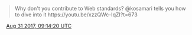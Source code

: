 > Why don't you contribute to Web standards? @kosamari tells you how to dive into it https://youtu\.be/xzzQWc\-IqZI?t\=673

<img src="../media/tweet.ico" width="12" /> [Aug 31 2017, 09:14:20 UTC](https://twitter.com/w3cdevs/status/903184167495753728)